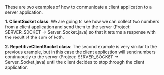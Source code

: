 These are two examples of how to communicate a client application to a server application. 

**1. ClientSocket class**: We are going to see how we can collect two numbers from a client application and send them to the server (Project: SERVER_SOCKET -> Server_Socket.java) so that it returns a response with the result of the sum of both.

**2. RepetitiveClientSocket class**: The second example is very similar to the previous example, but in this case the client application will send numbers continuously to the server (Project: SERVER_SOCKET -> Server_Socket.java) until the client decides to stop through the client application.




